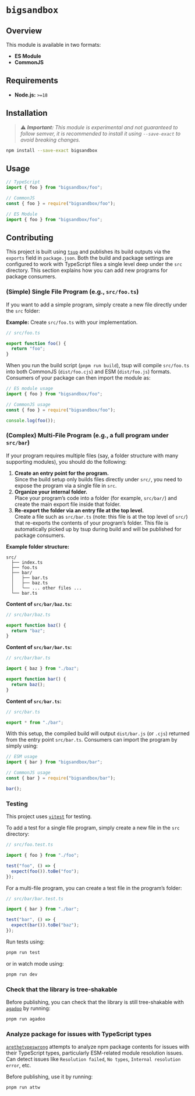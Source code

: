 # `bigsandbox`

## Overview

This module is available in two formats:

- **ES Module**
- **CommonJS**

## Requirements

- **Node.js:** `>=18`

## Installation

> ⚠️ _**Important:** This module is experimental and not guaranteed to follow semver, it is recommended to install it using `--save-exact` to avoid breaking changes._

```sh
npm install --save-exact bigsandbox
```

## Usage

```ts
// TypeScript
import { foo } from "bigsandbox/foo";
```

```js
// CommonJS
const { foo } = require("bigsandbox/foo");
```

```js
// ES Module
import { foo } from "bigsandbox/foo";
```

## Contributing

This project is built using [`tsup`](https://github.com/egoist/tsup) and publishes its build outputs via the `exports` field in `package.json`. Both the build and package settings are configured to work with TypeScript files a single level deep under the `src` directory. This section explains how you can add new programs for package consumers.

### (Simple) Single File Program (e.g., `src/foo.ts`)

If you want to add a simple program, simply create a new file directly under the `src` folder:

**Example:** Create `src/foo.ts` with your implementation.

```ts
// src/foo.ts

export function foo() {
  return "foo";
}
```

When you run the build script (`pnpm run build`), tsup will compile `src/foo.ts` into both CommonJS (`dist/foo.cjs`) and ESM (`dist/foo.js`) formats. Consumers of your package can then import the module as:

```js
// ES module usage
import { foo } from "bigsandbox/foo";

// CommonJS usage
const { foo } = require("bigsandbox/foo");

console.log(foo());
```

### (Complex) Multi-File Program (e.g., a full program under `src/bar`)

If your program requires multiple files (say, a folder structure with many supporting modules), you should do the following:

1. **Create an entry point for the program.**  
   Since the build setup only builds files directly under `src/`, you need to expose the program via a single file in `src`.
2. **Organize your internal folder.**  
   Place your program’s code into a folder (for example, `src/bar/`) and create the main export file inside that folder.
3. **Re-export the folder via an entry file at the top level.**  
   Create a file such as `src/bar.ts` (note: this file is at the top level of `src/`) that re-exports the contents of your program’s folder. This file is automatically picked up by tsup during build and will be published for package consumers.

**Example folder structure:**

```
src/
  ├── index.ts
  ├── foo.ts
  ├── bar/
  │   ├── bar.ts
  │   ├── baz.ts
  │   └── ... other files ...
  └── bar.ts
```

**Content of `src/bar/baz.ts`:**

```ts
// src/bar/baz.ts

export function baz() {
  return "baz";
}
```

**Content of `src/bar/bar.ts`:**

```ts
// src/bar/bar.ts

import { baz } from "./baz";

export function bar() {
  return baz();
}
```

**Content of `src/bar.ts`:**

```ts
// src/bar.ts

export * from "./bar";
```

With this setup, the compiled build will output `dist/bar.js` (or `.cjs`) returned from the entry point `src/bar.ts`. Consumers can import the program by simply using:

```js
// ESM usage
import { bar } from "bigsandbox/bar";

// CommonJS usage
const { bar } = require("bigsandbox/bar");

bar();
```

### Testing

This project uses [`vitest`](https://vitest.dev/) for testing.

To add a test for a single file program, simply create a new file in the `src` directory:

```ts
// src/foo.test.ts

import { foo } from "./foo";

test("foo", () => {
  expect(foo()).toBe("foo");
});
```

For a multi-file program, you can create a test file in the program’s folder:

```ts
// src/bar/bar.test.ts

import { bar } from "./bar";

test("bar", () => {
  expect(bar()).toBe("baz");
});
```

Run tests using:

```sh
pnpm run test
```

or in watch mode using:

```sh
pnpm run dev
```

### Check that the library is tree-shakable

Before publishing, you can check that the library is still tree-shakable with [`agadoo`](https://github.com/Rich-Harris/agadoo) by running:

```sh
pnpm run agadoo
```

### Analyze package for issues with TypeScript types

[`arethetypeswrong`](https://github.com/arethetypeswrong/cli) attempts to analyze npm package contents for issues with their TypeScript types, particularly ESM-related module resolution issues. Can detect issues like `Resolution failed`, `No types`, `Internal resolution error`, etc.

Before publishing, use it by running:

```sh
pnpm run attw
```
